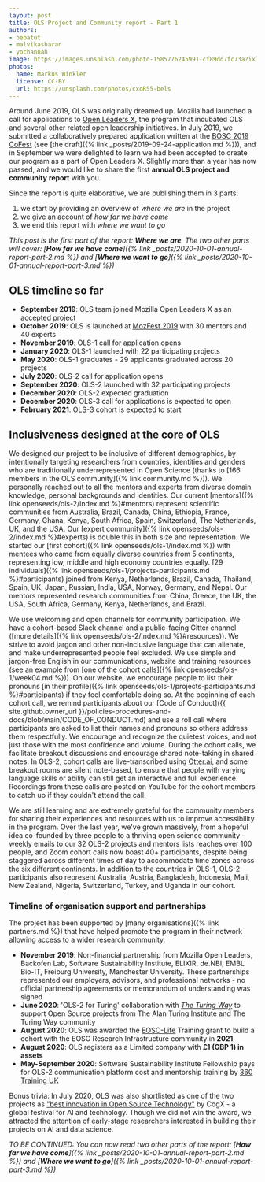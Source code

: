 ```yaml
---
layout: post
title: OLS Project and Community report - Part 1
authors:
- bebatut
- malvikasharan
- yochannah
image: https://images.unsplash.com/photo-1585776245991-cf89dd7fc73a?ixlib=rb-1.2.1&ixid=eyJhcHBfaWQiOjEyMDd9&auto=format&fit=crop&w=1650&q=80
photos:
  name: Markus Winkler
  license: CC-BY
  url: https://unsplash.com/photos/cxoR55-bels
---
```



Around June 2019, OLS was originally dreamed up. Mozilla had launched a call for applications to [Open Leaders X](https://foundation.mozilla.org/en/initiatives/mozilla-open-leaders/), the program that incubated OLS and several other related open leadership initiatives. In July 2019, we submitted a collaboratively prepared application written at the [BOSC 2019 CoFest](https://www.open-bio.org/events/bosc/about/2019/) (see [the draft]({% link _posts/2019-09-24-application.md %})), and in September we were delighted to learn we had been accepted to create our program as a part of Open Leaders X. Slightly more than a year has now passed, and we would like to share the first **annual OLS project and community report** with you.

Since the report is quite elaborative, we are publishing them in 3 parts:
1. we start by providing an overview of *where we are* in the project
1. we give an account of *how far we have come*
1. we end this report with *where we want to go*

*This post is the first part of the report: **Where we are**. The two other parts will cover: [**How far we have come**]({% link _posts/2020-10-01-annual-report-part-2.md %}) and [**Where we want to go**]({% link _posts/2020-10-01-annual-report-part-3.md %})*

## OLS timeline so far

- **September 2019**: OLS team joined Mozilla Open Leaders X as an accepted project
- **October 2019**: OLS is launched at [MozFest 2019](https://medium.com/mozilla-festival/mozfest-2019-highlights-b8084b8b64b2) with 30 mentors and 40 experts
- **November 2019**: OLS-1 call for application opens
- **January 2020**: OLS-1 launched with 22 participating projects
- **May 2020**: OLS-1 graduates - 29 applicants graduated across 20 projects
- **July 2020**: OLS-2 call for application opens
- **September 2020**: OLS-2 launched with 32 participating projects
- **December 2020**: OLS-2 expected graduation
- **December 2020**: OLS-3 call for applications is expected to open
- **February 2021**: OLS-3 cohort is expected to start

## Inclusiveness designed at the core of OLS

We designed our project to be inclusive of different demographics, by intentionally targeting researchers from countries, identities and genders who are traditionally underrepresented in Open Science (thanks to [166 members in the OLS community]({% link community.md %})). We personally reached out to all the mentors and experts from diverse domain knowledge, personal backgrounds and identities. Our current [mentors]({% link openseeds/ols-2/index.md %}#mentors) represent scientific communities from Australia, Brazil, Canada, China, Ethiopia, France, Germany, Ghana, Kenya, South Africa, Spain, Switzerland, The Netherlands, UK, and the USA. Our [expert community]({% link openseeds/ols-2/index.md %}#experts) is double this in both size and representation. We started our [first cohort]({% link openseeds/ols-1/index.md %}) with mentees who came from equally diverse countries from 5 continents, representing low, middle and high economy countries equally. [29 individuals]({% link openseeds/ols-1/projects-participants.md %}#participants) joined from Kenya, Netherlands, Brazil, Canada, Thailand, Spain, UK, Japan, Russian, India, USA, Norway, Germany, and Nepal. Our mentors represented research communities from China, Greece, the UK, the USA, South Africa, Germany, Kenya, Netherlands, and Brazil.

We use welcoming and open channels for community participation. We have a cohort-based Slack channel and a public-facing Gitter channel ([more details]({% link openseeds/ols-2/index.md %}#resources)). We strive to avoid jargon and other non-inclusive language that can alienate, and make underrepresented people feel excluded. We use simple and jargon-free English in our communications, website and training resources (see an example from [one of the cohort calls]({% link openseeds/ols-1/week04.md %})). On our website, we encourage people to list their pronouns [in their profile]({% link openseeds/ols-1/projects-participants.md %}#participants) if they feel comfortable doing so. At the beginning of each cohort call, we remind participants about our [Code of Conduct]({{ site.github.owner_url }}/policies-procedures-and-docs/blob/main/CODE_OF_CONDUCT.md) and use a roll call where participants are asked to list their names and pronouns so others address them respectfully. We encourage and recognize the quietest voices, and not just those with the most confidence and volume. During the cohort calls, we facilitate breakout discussions and encourage shared note-taking in shared notes. In OLS-2, cohort calls are live-transcribed using [Otter.ai](https://otter.ai), and some breakout rooms are silent note-based, to ensure that people with varying language skills or ability can still get an interactive and full experience. Recordings from these calls are posted on YouTube for the cohort members to catch up if they couldn't attend the call.

We are still learning and are extremely grateful for the community members for sharing their experiences and resources with us to improve accessibility in the program. Over the last year, we've grown massively, from a hopeful idea co-founded by three people to a thriving open science community - weekly emails to our 32 OLS-2 projects and mentors lists reaches over 100 people, and Zoom cohort calls now boast 40+ participants, despite being staggered across different times of day to accommodate time zones across the six different continents. In addition to the countries in OLS-1, OLS-2 participants  also represent Australia, Austria, Bangladesh, Indonesia, Mali, New Zealand, Nigeria, Switzerland, Turkey, and Uganda in our cohort.

### Timeline of organisation support and partnerships

The project has been supported by [many organisations]({% link partners.md %}) that have helped promote the program in their network allowing access to a wider research community.

- **November 2019**: Non-financial partnership from Mozilla Open Leaders, Backofen Lab, Software Sustainability Institute, ELIXIR, de.NBI, EMBL Bio-IT, Freiburg University, Manchester University. These partnerships represented our employers, advisors, and professional networks - no official partnership agreements or memorandum of understanding was signed.
- **June 2020**: 'OLS-2 for Turing' collaboration with [*The Turing Way*](https://the-turing-way.netlify.app/welcome) to support Open Source projects from The Alan Turing Institute and The Turing Way community
- **August 2020**: OLS was awarded the [EOSC-Life](https://www.eosc-portal.eu/eosc-life) Training grant to build a cohort with the EOSC Research Infrastructure community in **2021**
- **August 2020**: OLS registers as a Limited company with **£1 (GBP 1) in assets**
- **May-September 2020**: Software Sustainability Institute Fellowship pays for OLS-2 communication platform cost and mentorship training by [360 Training UK](https://360training.co.uk/)

Bonus trivia: In July 2020, OLS was also shortlisted as one of the two projects as ["best innovation in Open Source Technology"](https://cogx.co/cogx-awards/cogx-awards-2020-shortlisted/) by CogX - a global festival for AI and technology. Though we did not win the award, we attracted the attention of early-stage researchers interested in building their projects on AI and data science.

*TO BE CONTINUED: You can now read two other parts of the report: [**How far we have come**]({% link _posts/2020-10-01-annual-report-part-2.md %}) and [**Where we want to go**]({% link _posts/2020-10-01-annual-report-part-3.md %})*
